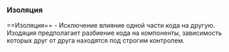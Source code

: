 ### Изоляция

==Изоляция== - Исключение влияние одной части кода на другую. Изодяция предполагает разбиение кода на компоненты, зависимость которых друг от друга находятся под строгим контролем.
